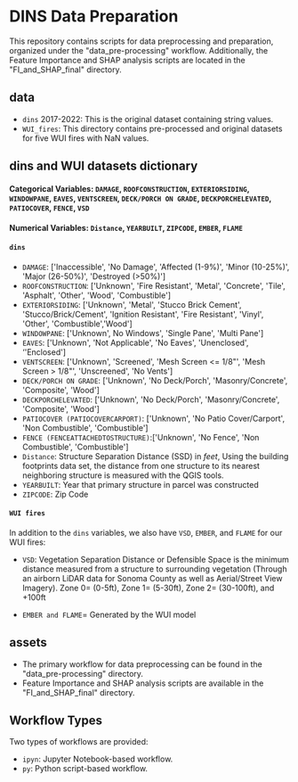 # DINS Data Preparation


This repository contains scripts for data preprocessing and preparation, organized under the "data_pre-processing" workflow. Additionally, the Feature Importance and SHAP analysis scripts are located in the "FI_and_SHAP_final" directory.

## data

* `dins` 2017-2022: This is the original dataset containing string values.
* `WUI_fires`: This directory contains pre-processed and original datasets for five WUI fires with NaN values. 

## dins and WUI datasets dictionary 
#### Categorical Variables: `DAMAGE`, `ROOFCONSTRUCTION`, `EXTERIORSIDING`, `WINDOWPANE`, `EAVES`, `VENTSCREEN`, `DECK/PORCH ON GRADE`, `DECKPORCHELEVATED`, `PATIOCOVER`, `FENCE`, `VSD`
#### Numerical Variables: `Distance`, `YEARBUILT`, `ZIPCODE`, `EMBER`, `FLAME`
#### `dins`
* `DAMAGE`: ['Inaccessible', 'No Damage', 'Affected (1-9%)', 'Minor (10-25%)', 'Major (26-50%)', 'Destroyed (>50%)']
* `ROOFCONSTRUCTION`: ['Unknown', 'Fire Resistant', 'Metal', 'Concrete', 'Tile', 'Asphalt', 'Other', 'Wood', 'Combustible']
* `EXTERIORSIDING`: ['Unknown', 'Metal', 'Stucco Brick Cement', 'Stucco/Brick/Cement', 'Ignition Resistant', 'Fire Resistant', 'Vinyl', 'Other', 'Combustible','Wood']
* `WINDOWPANE`: ['Unknown', No Windows', 'Single Pane', 'Multi Pane']
* `EAVES`: ['Unknown', 'Not Applicable', 'No Eaves', 'Unenclosed', ‘'Enclosed']
* `VENTSCREEN`: ['Unknown', 'Screened', 'Mesh Screen <= 1/8"', 'Mesh Screen > 1/8"', 'Unscreened', 'No Vents']
* `DECK/PORCH ON GRADE`: ['Unknown', 'No Deck/Porch', 'Masonry/Concrete', 'Composite', 'Wood']
* `DECKPORCHELEVATED`: ['Unknown', 'No Deck/Porch', 'Masonry/Concrete', 'Composite', 'Wood']
* `PATIOCOVER (PATIOCOVERCARPORT)`: ['Unknown', 'No Patio Cover/Carport', 'Non Combustible', 'Combustible']
* `FENCE (FENCEATTACHEDTOSTRUCTURE)`:['Unknown', 'No Fence', 'Non Combustible', 'Combustible']
* `Distance`: Structure Separation Distance (SSD) in *feet*, Using the building footprints data set, the distance from one structure to its nearest neighboring structure is measured with the QGIS tools.
* `YEARBUILT`: Year that primary structure in parcel was constructed
* `ZIPCODE`: Zip Code

#### `WUI fires`
In addition to the `dins` variables, we also have `VSD`, `EMBER`, and `FLAME` for our WUI fires:
* `VSD`: Vegetation Separation Distance or Defensible Space is the minimum distance measured from a structure to surrounding vegetation (Through an airborn LiDAR data for Sonoma County as well as Aerial/Street View Imagery). Zone 0= (0-5ft), Zone 1= (5-30ft), Zone 2= (30-100ft), and +100ft 

* `EMBER and FLAME`= Generated by the WUI model

## assets

* The primary workflow for data preprocessing can be found in the "data_pre-processing" directory.
* Feature Importance and SHAP analysis scripts are available in the "FI_and_SHAP_final" directory.

## Workflow Types

Two types of workflows are provided:

* `ipyn`: Jupyter Notebook-based workflow.
* `py`: Python script-based workflow.